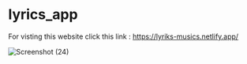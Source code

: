 # lyrics_app

For visting  this website click this link :
https://lyriks-musics.netlify.app/

![Screenshot (24)](https://user-images.githubusercontent.com/75687649/192112961-aa7af441-227d-40f0-8a16-b561baf254c2.png)

 
